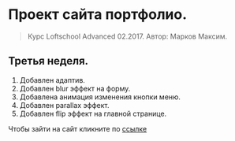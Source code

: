 # Проект сайта портфолио. 

> Курс Loftschool Advanced 02.2017. Автор: Марков Максим.

## Третья неделя. 
1. Добавлен адаптив.
2. Добавлен blur эффект на форму.
3. Добавлена анимация изменения кнопки меню.
4. Добавлен parallax эффект.
5. Добавлен flip эффект на главной странице.


Чтобы зайти на сайт кликните по [ссылке](http://webgips.tmweb.ru)

